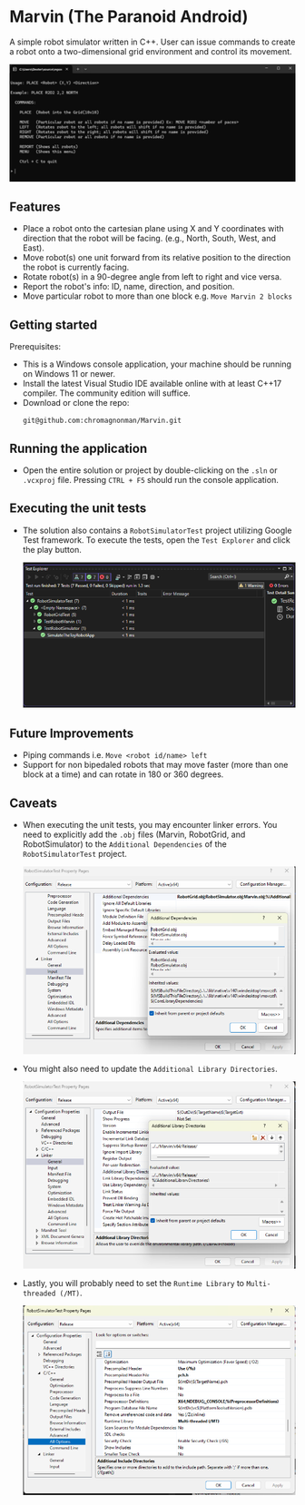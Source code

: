 # Marvin (The Paranoid Android)
A simple robot simulator written in C++. User can issue commands to create a robot onto a two-dimensional grid environment and control its movement.

![Menu](SimulatorMenu.png)

## Features

- Place a robot onto the cartesian plane using X and Y coordinates with direction that the robot will be facing. (e.g., North, South, West, and East).
- Move robot(s) one unit forward from its relative position to the direction the robot is currently facing.
- Rotate robot(s) in a 90-degree angle from left to right and vice versa.
- Report the robot's info: ID, name, direction, and position.
- Move particular robot to more than one block e.g. `Move Marvin 2 blocks`


## Getting started
Prerequisites:
- This is a Windows console application, your machine should be running on Windows 11 or newer.
- Install the latest Visual Studio IDE available online with at least C++17 compiler. The community edition will suffice.
- Download or clone the repo:
	```
	git@github.com:chromagnonman/Marvin.git
	```
## Running the application
-  Open the entire solution or project by double-clicking on the `.sln` or `.vcxproj` file. Pressing `CTRL + F5` should run the console application.

## Executing the unit tests
- The solution also contains a `RobotSimulatorTest` project utilizing Google Test framework. To execute the tests, open the `Test Explorer` and click the play button.

	![TestExplorer](TestExplorer.png)

## Future Improvements
- Piping commands i.e. `Move <robot id/name> left`
- Support for non bipedaled robots that may move faster (more than one block at a time) and can rotate in 180 or 360 degrees.

## Caveats
- When executing the unit tests, you may encounter linker errors. You need to explicitly add the `.obj` files (Marvin, RobotGrid, and RobotSimulator) to the `Additional Dependencies`
  of the `RobotSimulatorTest` project.

	![Linker](Linker.png)
- You might also need to update the `Additional Library Directories`.

	![IncludeDirectories](IncludeDirectories.png)
- Lastly, you will probably need to set the `Runtime Library` to `Multi-threaded (/MT)`.

	![RuntimeLibrary](RuntimeLibrary.png)
	

